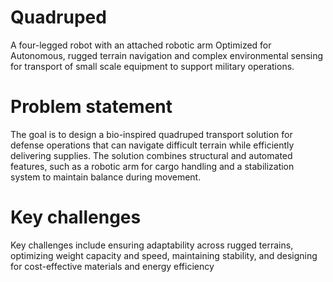 # Quadruped
A four-legged robot with an attached robotic arm Optimized for Autonomous,
rugged terrain navigation and complex environmental sensing for transport of small scale equipment to support military operations.

# Problem statement 
The goal is to design a bio-inspired quadruped transport solution for defense operations that can navigate difficult terrain while efficiently delivering supplies. 
The solution combines structural and automated features, such as a robotic arm for cargo handling and a 
stabilization system to maintain balance during movement.

# Key challenges
Key challenges include ensuring adaptability across rugged terrains, optimizing weight capacity and speed, maintaining stability, and designing for cost-effective materials and energy efficiency
